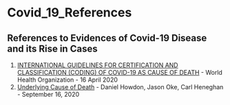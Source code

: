# Covid_19_References


## References to Evidences of Covid-19 Disease and its Rise in Cases


1. [INTERNATIONAL GUIDELINES FOR CERTIFICATION AND CLASSIFICATION (CODING) OF COVID-19 AS CAUSE OF DEATH](https://www.who.int/classifications/icd/Guidelines_Cause_of_Death_COVID-19.pdf) - World Health Organization - 16 April 2020
2. [Underlying Cause of Death](https://www.cebm.net/covid-19/death-certificate-data-covid-19-as-the-underlying-cause-of-death/) - Daniel Howdon, Jason Oke, Carl Heneghan - September 16, 2020
